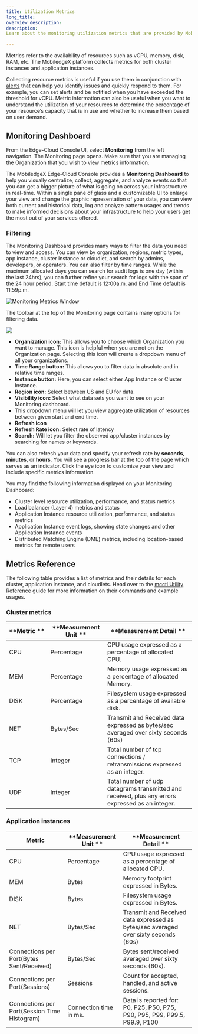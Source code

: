```yaml
---
title: Utilization Metrics
long_title:
overview_description:
description:
Learn about the monitoring utilization metrics that are provided by MobiledgeX to help monitor the health and performance of your application.

---
```


Metrics refer to the availability of resources such as vCPU, memory, disk, RAM, etc. The MobiledgeX platform collects metrics for both cluster instances and application instances.

Collecting resource metrics is useful if you use them in conjunction with [alerts](/design/testing-and-debugging/alarms/) that can help you identify issues and quickly respond to them. For example, you can set alerts and be notified when you have exceeded the threshold for vCPU. Metric information can also be useful when you want to understand the utilization of your resources to determine the percentage of your resource’s capacity that is in use and whether to increase them based on user demand.

## Monitoring Dashboard

From the Edge-Cloud Console UI, select **Monitoring** from the left navigation. The Monitoring page opens. Make sure that you are managing the Organization that you wish to view metrics information.

The MobiledgeX Edge-Cloud Console provides a **Monitoring Dashboard** to help you visually centralize, collect, aggregate, and analyze events so that you can get a bigger picture of what is going on across your infrastructure in real-time. Within a single pane of glass and a customizable UI to enlarge your view and change the graphic representation of your data, you can view both current and historical data, log and analyze pattern usages and trends to make informed decisions about your infrastructure to help your users get the most out of your services offered.

### Filtering

The Monitoring Dashboard provides many ways to filter the data you need to view and access. You can view by organization, regions, metric types, app instance, cluster instance or cloudlet, and search by admins, developers, or operators. You can also filter by time ranges. While the maximum allocated days you can search for audit logs is one day (within the last 24hrs), you can further refine your search for logs with the span of the 24 hour period.  Start time default is 12:00a.m. and End Time default is 11:59p.m.

![Monitoring Metrics Window](/assets/monitoring.png "Monitoring Metrics Window")

The toolbar at the top of the Monitoring page contains many options for filtering data.

![](/assets/monitor-tools.png "")


- **Organization icon:** This allows you to choose which Organization you want to manage. This icon is helpful when you are not on the Organization page. Selecting this icon will create a dropdown menu of all your organizations.
- **Time Range button:** This allows you to filter data in absolute and in relative time ranges.
- **Instance button:** Here, you can select either App Instance or Cluster Instance.
- **Region icon:** Select between US and EU for data.
- **Visibility icon:** Select what data sets you want to see on your Monitoring dashboard.
- This dropdown menu will let you view aggregate utilization of resources between given start and end time.
- **Refresh icon**
- **Refresh Rate icon:** Select rate of latency
- **Search:** Will let you filter the observed app/cluster instances by searching for names or keywords.


You can also refresh your data and specify your refresh rate by **seconds**, **minutes**, or **hours**. You will see a progress bar at the top of the page which serves as an indicator. Click the eye icon to customize your view and include specific metrics information.

You may find the following information displayed on your Monitoring Dashboard:

- Cluster level resource utilization, performance, and status metrics
- Load balancer (Layer 4) metrics and status
- Application Instance resource utilization, performance, and status metrics
- Application Instance event logs, showing state changes and other Application Instance events
- Distributed Matching Engine (DME) metrics, including location-based metrics for remote users

## Metrics Reference

The following table provides a list of metrics and their details for each cluster, application instance, and cloudlets. Head over to the [mcctl Utility Reference](https://developers.mobiledgex.com/tools/mcctl-guides/mcctl-reference/#metric-commands) guide for more information on their commands and example usages.

### Cluster metrics 

| **Metric ** | **Measurement Unit ** | **Measurement Detail **                                                                           |
|-------------|-----------------------|---------------------------------------------------------------------------------------------------|
| CPU         | Percentage            | CPU usage expressed as a percentage of allocated CPU.                                             |
| MEM         | Percentage            | Memory usage expressed as a percentage of allocated Memory.                                       |
| DISK        | Percentage            | Filesystem usage expressed as a percentage of available disk.                                     |
| NET         | Bytes/Sec             | Transmit and Received data expressed as bytes/sec averaged over sixty seconds (60s)               |
| TCP         | Integer               | Total number of tcp connections / retransmissions expressed as an integer.                        |
| UDP         | Integer               | Total number of udp datagrams transmitted and received, plus any errors expressed as an integer.  |

### Application instances 

| **Metric**                                    | **Measurement Unit **   | **Measurement Detail **                                                              |
|-----------------------------------------------|-------------------------|--------------------------------------------------------------------------------------|
| CPU                                           | Percentage              | CPU usage expressed as a percentage of allocated CPU.                                |
| MEM                                           | Bytes                   | Memory footprint expressed in Bytes.                                                 |
| DISK                                          | Bytes                   | Filesystem usage expressed in Bytes.                                                 |
| NET                                           | Bytes/Sec               | Transmit and Received data expressed as bytes/sec averaged over sixty seconds (60s)  |
| Connections per Port(Bytes Sent/Received)     | Bytes/Sec               | Bytes sent/received averaged over sixty seconds (60s).                               |
| Connections per Port(Sessions)                | Sessions                | Count for accepted, handled, and active sessions.                                    |
| Connections per Port(Session Time Histogram)  | Connection time in ms.  | Data is reported for: P0, P25, P50, P75, P90, P95, P99, P99.5, P99.9, P100           |



